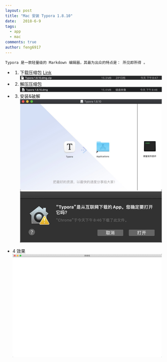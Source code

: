 ```yaml
---
layout: post
title: "Mac 安装 Typora 1.8.10"
date:   2018-6-9
tags: 
  - app
  - mac
comments: true
author: feng6917
---
```


`Typora 是一款轻量级的 Markdown 编辑器，其最为出众的特点是： 所见即所得 。`

<!-- more -->

- 1. 下载压缩包
      [Link](https://pan.baidu.com/s/1B3HKiyH9DK5w-abpSfPkzw?pwd=x9tx)
      ![img](../images/2018-6-9/1.jpg)
- 2. 解压压缩包
      ![img](../images/2018-6-9/2.jpg)
- 3. 安装&破解
     ![img](../images/2018-6-9/3.jpg)
     ![img](../images/2018-6-9/4.jpg)

- 4 效果
    ![img](../images/2018-6-9/5.jpg)
